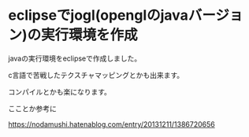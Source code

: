 # eclipseでjogl(openglのjavaバージョン)の実行環境を作成
javaの実行環境をeclipseで作成しました。


c言語で苦戦したテクスチャマッピングとかも出来ます。


コンパイルとかも楽になります。


こことか参考に


<https://nodamushi.hatenablog.com/entry/20131211/1386720656>
